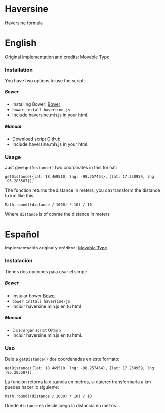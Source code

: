 # Haversine
Haversine formula

# English
Original implementation and credits: [Movable Type](http://www.movable-type.co.uk/scripts/latlong.html) 

### Installation
You have two options to use the script:

##### Bower
- Installing Bower: [Bower](https://bower.io/)
- `bower install haversine-js`
- include haversine.min.js in your html.

##### Manual
- Download script [Github](https://github.com/p4rz1val/haversine/blob/master/src/haversine.min.js)
- Include haversine.min.js in your html.

### Usage
Just give `getDistance()` two coordinates in this format:
```
getDistance({lat: 18.469510, lng: -98.257464}, {lat: 17.250959, lng: -95.283587});
```
The function returns the distance in meters, you can transform the distance to km like this:
```
Math.round((distance / 1000) * 10) / 10
```
Where `distance` is of course the distance in meters.


# Español
Implementación original y créditos: [Movable Type](http://www.movable-type.co.uk/scripts/latlong.html) 
### Instalación
Tienes dos opciones para usar el script:

##### Bower
- Instalar bower [Bower](https://bower.io/)
- `bower install haversine-js`
- Incluir haversine.min.js en tu html

##### Manual
- Descargar script [Github](https://github.com/p4rz1val/haversine/blob/master/src/haversine.min.js)
- Incluir haversine.min.js en tu html.

### Uso
Dale a `getDistance()` dos coordenadas en este formato:
```
getDistance({lat: 18.469510, lng: -98.257464}, {lat: 17.250959, lng: -95.283587});
```
La función retorna la distancia en metros, si quieres transformarla a km puedes hacer lo siguiente:
```
Math.round((distance / 1000) * 10) / 10
```
Donde `distance` es desde luego la distancia en metros.

